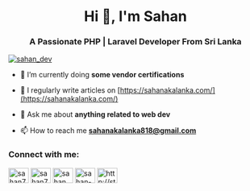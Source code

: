 <h1 align="center">Hi 👋, I'm Sahan</h1>
<h3 align="center">A Passionate PHP | Laravel Developer From Sri Lanka</h3>

<p align="left"> <a href="https://twitter.com/sahan_dev" target="blank"><img src="https://img.shields.io/twitter/follow/sahan_dev?logo=twitter&style=for-the-badge" alt="sahan_dev" /></a> </p>

- 🌱 I’m currently doing **some vendor certifications**

- 📝 I regularly write articles on [https://sahanakalanka.com/](https://sahanakalanka.com/)

- 💬 Ask me about **anything related to web dev**

- 📫 How to reach me **sahanakalanka818@gmail.com**

<h3 align="left">Connect with me:</h3>
<p align="left">
<a href="https://codepen.io/sahan713" target="blank"><img align="center" src="https://raw.githubusercontent.com/rahuldkjain/github-profile-readme-generator/master/src/images/icons/Social/codepen.svg" alt="sahan713" height="30" width="40" /></a>
<a href="https://dev.to/sahan713" target="blank"><img align="center" src="https://cdn.jsdelivr.net/npm/simple-icons@3.0.1/icons/dev-dot-to.svg" alt="sahan713" height="30" width="40" /></a>
<a href="https://twitter.com/sahan_dev" target="blank"><img align="center" src="https://raw.githubusercontent.com/rahuldkjain/github-profile-readme-generator/master/src/images/icons/Social/twitter.svg" alt="sahan_dev" height="30" width="40" /></a>
<a href="https://linkedin.com/in/sahan-akalanka-97634a210" target="blank"><img align="center" src="https://raw.githubusercontent.com/rahuldkjain/github-profile-readme-generator/master/src/images/icons/Social/linked-in-alt.svg" alt="sahan-akalanka-97634a210" height="30" width="40" /></a>
<a href="https://stackoverflow.com/users/15995248/sahan-akalanka?tab=profile" target="blank"><img align="center" src="https://raw.githubusercontent.com/rahuldkjain/github-profile-readme-generator/master/src/images/icons/Social/stack-overflow.svg" alt="http://stackoverflow.com/u/15995248" height="30" width="40" /></a>
</p>
